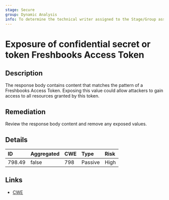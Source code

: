 ```yaml
---
stage: Secure
group: Dynamic Analysis
info: To determine the technical writer assigned to the Stage/Group associated with this page, see https://about.gitlab.com/handbook/engineering/ux/technical-writing/#assignments
---
```


# Exposure of confidential secret or token Freshbooks Access Token

## Description

The response body contains content that matches the pattern of a Freshbooks Access Token.
Exposing this value could allow attackers to gain access to all resources granted by this token.

## Remediation

Review the response body content and remove any exposed values.

## Details

| ID | Aggregated | CWE | Type | Risk |
|:---|:--------|:--------|:--------|:--------|
| 798.49 | false | 798 | Passive | High |

## Links

- [CWE](https://cwe.mitre.org/data/definitions/798.html)
